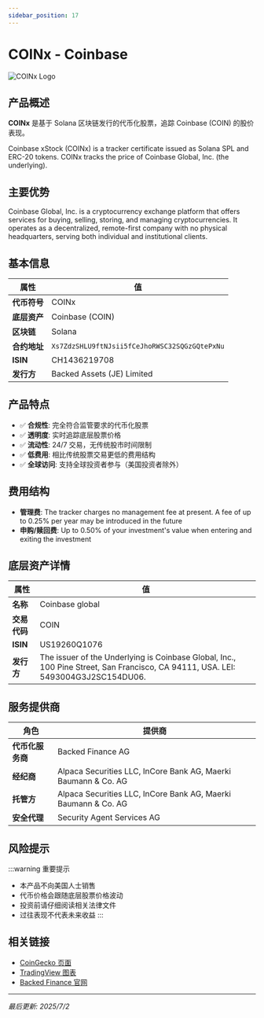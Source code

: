 ```yaml
---
sidebar_position: 17
---
```


# COINx - Coinbase

![COINx Logo](/img/tokens/coinx.svg)

## 产品概述

**COINx** 是基于 Solana 区块链发行的代币化股票，追踪 Coinbase (COIN) 的股价表现。

Coinbase xStock (COINx) is a tracker certificate issued as Solana SPL and ERC-20 tokens. COINx tracks the price of Coinbase Global, Inc. (the underlying).

## 主要优势

Coinbase Global, Inc. is a cryptocurrency exchange platform that offers services for buying, selling, storing, and managing cryptocurrencies. It operates as a decentralized, remote-first company with no physical headquarters, serving both individual and institutional clients.


## 基本信息

| 属性 | 值 |
|------|----|
| **代币符号** | COINx |
| **底层资产** | Coinbase (COIN) |
| **区块链** | Solana |
| **合约地址** | `Xs7ZdzSHLU9ftNJsii5fCeJhoRWSC32SQGzGQtePxNu` |
| **ISIN** | CH1436219708 |
| **发行方** | Backed Assets (JE) Limited |

## 产品特点

- ✅ **合规性**: 完全符合监管要求的代币化股票
- ✅ **透明度**: 实时追踪底层股票价格
- ✅ **流动性**: 24/7 交易，无传统股市时间限制
- ✅ **低费用**: 相比传统股票交易更低的费用结构
- ✅ **全球访问**: 支持全球投资者参与（美国投资者除外）

## 费用结构

- **管理费**: The tracker charges no management fee at present. A fee of up to 0.25% per year may be introduced in the future
- **申购/赎回费**: Up to 0.50% of your investment's value when entering and exiting the investment

## 底层资产详情

| 属性 | 值 |
|------|----|
| **名称** | Coinbase global |
| **交易代码** | COIN |
| **ISIN** | US19260Q1076 |
| **发行方** | The issuer of the Underlying is Coinbase Global, Inc., 100 Pine Street, San Francisco, CA 94111, USA. LEI: 5493004G3J2SC154DU06. |

## 服务提供商

| 角色 | 提供商 |
|------|----|
| **代币化服务商** | Backed Finance AG |
| **经纪商** | Alpaca Securities LLC, InCore Bank AG, Maerki Baumann & Co. AG |
| **托管方** | Alpaca Securities LLC, InCore Bank AG, Maerki Baumann & Co. AG |
| **安全代理** | Security Agent Services AG |

## 风险提示

:::warning 重要提示
- 本产品不向美国人士销售
- 代币价格会跟随底层股票价格波动
- 投资前请仔细阅读相关法律文件
- 过往表现不代表未来收益
:::

## 相关链接

- [CoinGecko 页面](https://www.coingecko.com/)
- [TradingView 图表](https://www.tradingview.com/)
- [Backed Finance 官网](https://backed.fi/)

---

*最后更新: 2025/7/2*

